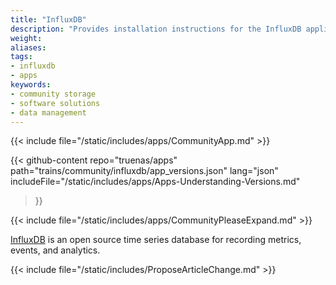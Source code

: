 ```yaml
---
title: "InfluxDB"
description: "Provides installation instructions for the InfluxDB application in TrueNAS."
weight: 
aliases:
tags:
- influxdb
- apps
keywords:
- community storage
- software solutions
- data management
---
```


{{< include file="/static/includes/apps/CommunityApp.md" >}}

{{< github-content 
    repo="truenas/apps"
    path="trains/community/influxdb/app_versions.json"
    lang="json"
	includeFile="/static/includes/apps/Apps-Understanding-Versions.md"
>}}

{{< include file="/static/includes/apps/CommunityPleaseExpand.md" >}}

<a href="https://www.influxdata.com/">InfluxDB</a> is an open source time series database for recording metrics, events, and analytics.

{{< include file="/static/includes/ProposeArticleChange.md" >}}

